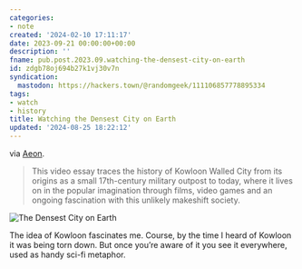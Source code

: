 ```yaml
---
categories:
- note
created: '2024-02-10 17:11:17'
date: 2023-09-21 00:00:00+00:00
description: ''
fname: pub.post.2023.09.watching-the-densest-city-on-earth
id: zdgb78oj694b27k1vj30v7n
syndication:
  mastodon: https://hackers.town/@randomgeek/111106857778895334
tags:
- watch
- history
title: Watching the Densest City on Earth
updated: '2024-08-25 18:22:12'
---
```


via [Aeon](https://aeon.co/videos/the-rise-and-fall-of-kowloon-walled-city-hong-kongs-infamous-urban-monolith).

> This video essay traces the history of Kowloon Walled City from its origins as a small 17th-century military outpost to today, where it lives on in the popular imagination through films, video games and an ongoing fascination with this unlikely makeshift society.

![The Densest City on Earth](https://www.youtube.com/watch?v=4YuNvIfM-YA)

The idea of Kowloon fascinates me. Course, by the time I heard of Kowloon it was being torn down. But once you’re aware of it you see it everywhere, used as handy sci-fi metaphor.
